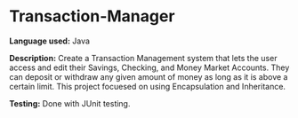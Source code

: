 # Transaction-Manager

__Language used:__ Java

__Description:__ Create a Transaction Management system that lets the user access and edit their Savings, Checking, and Money Market Accounts. They can deposit or withdraw any given amount of money as long as it is above a certain limit. This project focuesed on using Encapsulation and Inheritance.  

__Testing:__ Done with JUnit testing.
